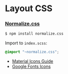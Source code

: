 # Layout CSS

### [Normalize.css](https://necolas.github.io/normalize.css/)

```bash
$ npm install normalize.css
```
Import to `index.scss`:
```scss
@import "~normalize.css";
```

* [Material Icons Guide](https://google.github.io/material-design-icons/)
* [Google Fonts Icons](https://fonts.google.com/icons?selected=Material+Icons)
